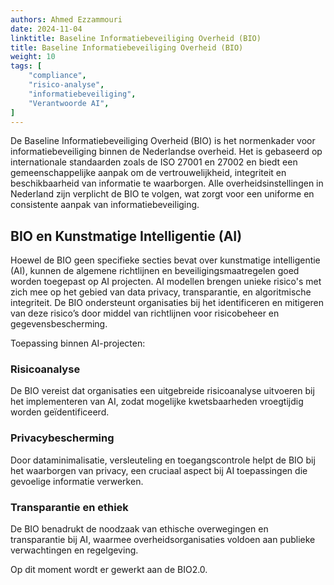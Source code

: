 ```yaml
---
authors: Ahmed Ezzammouri
date: 2024-11-04
linktitle: Baseline Informatiebeveiliging Overheid (BIO)
title: Baseline Informatiebeveiliging Overheid (BIO)
weight: 10
tags: [
    "compliance",
    "risico-analyse",
    "informatiebeveiliging",
    "Verantwoorde AI",
]
---
```

De Baseline Informatiebeveiliging Overheid (BIO) is het normenkader voor informatiebeveiliging binnen de Nederlandse overheid. Het is gebaseerd op internationale standaarden zoals de ISO 27001 en 27002 en biedt een gemeenschappelijke aanpak om de vertrouwelijkheid, integriteit en beschikbaarheid van informatie te waarborgen. Alle overheidsinstellingen in Nederland zijn verplicht de BIO te volgen, wat zorgt voor een uniforme en consistente aanpak van informatiebeveiliging.

## BIO en Kunstmatige Intelligentie (AI)
Hoewel de BIO geen specifieke secties bevat over kunstmatige intelligentie (AI), kunnen de algemene richtlijnen en beveiligingsmaatregelen goed worden toegepast op AI projecten. AI modellen brengen unieke risico's met zich mee op het gebied van data privacy, transparantie, en algoritmische integriteit. De BIO ondersteunt organisaties bij het identificeren en mitigeren van deze risico’s door middel van richtlijnen voor risicobeheer en gegevensbescherming.

Toepassing binnen AI-projecten:
### Risicoanalyse
De BIO vereist dat organisaties een uitgebreide risicoanalyse uitvoeren bij het implementeren van AI, zodat mogelijke kwetsbaarheden vroegtijdig worden geïdentificeerd.

### Privacybescherming
Door dataminimalisatie, versleuteling en toegangscontrole helpt de BIO bij het waarborgen van privacy, een cruciaal aspect bij AI toepassingen die gevoelige informatie verwerken.

### Transparantie en ethiek
De BIO benadrukt de noodzaak van ethische overwegingen en transparantie bij AI, waarmee overheidsorganisaties voldoen aan publieke verwachtingen en regelgeving.

Op dit moment wordt er gewerkt aan de BIO2.0. 
